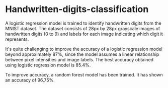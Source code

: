 # Handwritten-digits-classification

A logistic regression model is trained to identify handwritten digits from the MNIST dataset. The dataset consists of 28px by 28px grayscale images of handwritten digits (0 to 9) and labels for each image indicating which digit it represents.

It's quite challenging to improve the accuracy of a logistic regression model beyond approximately 87%, since the model assumes a linear relationship between pixel intensities and image labels. The best accuracy obtained using logistic regression model is 85.4%.

To improve accuracy, a random forest model has been trained. It has shown an accuracy of 96.75%.
